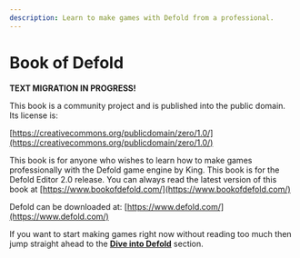 ```yaml
---
description: Learn to make games with Defold from a professional.
---
```


# Book of Defold

**TEXT MIGRATION IN PROGRESS!**

This book is a community project and is published into the public domain. Its license is:

[https://creativecommons.org/publicdomain/zero/1.0/](https://creativecommons.org/publicdomain/zero/1.0/)

This book is for anyone who wishes to learn how to make games professionally with the Defold game engine by King. This book is for the Defold Editor 2.0 release. You can always read the latest version of this book at [https://www.bookofdefold.com/](https://www.bookofdefold.com/)

Defold can be downloaded at: [https://www.defold.com/](https://www.defold.com/)

If you want to start making games right now without reading too much then jump straight ahead to the [**Dive into Defold**](dive-into-defold/make-games-now.md) section.

